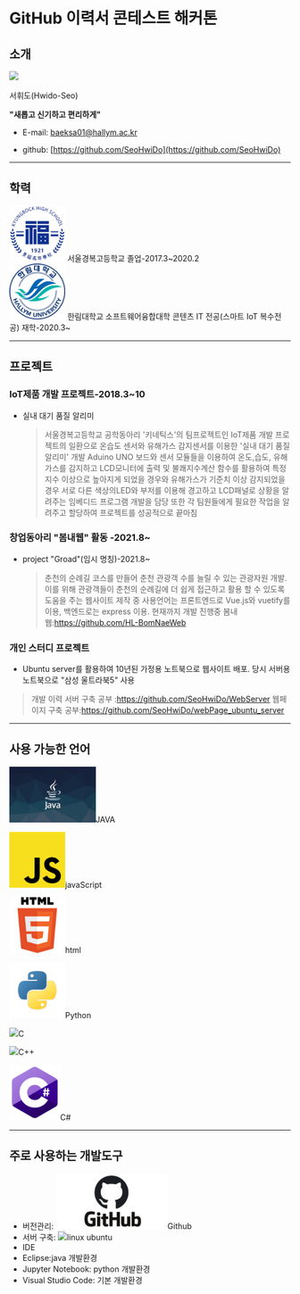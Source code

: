 # GitHub 이력서 콘테스트 해커톤 

## 소개

<img src=photo.png width=500>

서휘도(Hwido-Seo)

**"새롭고 신기하고 편리하게"** 

* E-mail: baeksa01@hallym.ac.kr

* github: [https://github.com/SeoHwiDo](https://github.com/SeoHwiDo)  
*  *  *
## 학력

<img src=kb.png width=100 height=100 /> 서울경복고등학교 졸업-2017.3\~2020.2  
<img src=hr.png width=100 height=100 /> 한림대학교 소프트웨어융합대학 콘텐츠 IT 전공(스마트 IoT 복수전공) 재학-2020.3\~
*  *  *
## 프로젝트
### IoT제품 개발 프로젝트-2018.3~10
* 실내 대기 품질 알리미
  > 서울경복고등학교 공학동아리 '키네틱스'의 팀프로젝트인 IoT제품 개발 프로젝트의 일환으로 온습도 센서와 유해가스 감지센서를 이용한 '실내 대기 품질 알리미' 개발
Aduino UNO 보드와 센서 모듈들을 이용하여 온도,습도, 유해가스를 감지하고 LCD모니터에 출력 및 불쾌지수계산 함수를 활용하여 특정 지수 이상으로 높아지게 되었을 경우와 유해가스가 기준치 이상 감지되었을 경우 서로 다른 색상의LED와 부저를 이용해 경고하고 LCD패널로 상황을 알려주는 임베디드 프로그램 개발을 담당 또한 각 팀원들에게 필요한 작업을 알려주고 할당하여 프로젝트를 성공적으로 끝마침
### 창업동아리 "봄내웹" 활동 -2021.8~
* project "Groad"(임시 명칭)-2021.8~
  >춘천의 순례길 코스를 만들어 춘천 관광객 수를 늘릴 수 있는 관광자원 개발. 이를 위해 관광객들이 춘천의 순례길에 더 쉽게 접근하고 활용 할 수 있도록 도움을 주는 웹사이트 제작 중 사용언어는 프론트엔드로 Vue.js와 vuetify를 이용, 백엔드로는 express 이용. 현재까지 개발 진행중
  >봄내웹:https://github.com/HL-BomNaeWeb
### 개인 스터디 프로젝트
* Ubuntu server를 활용하여 10년된 가정용 노트북으로 웹사이트 배포. 당시 서버용 노트북으로 "삼성 울트라북5" 사용
 >개발 이력
 >서버 구축 공부 :https://github.com/SeoHwiDo/WebServer
 > 웹페이지 구축 공부:https://github.com/SeoHwiDo/webPage_ubuntu_server
  
*  *  *
## 사용 가능한 언어

<img src=JAVA.png height=100>JAVA

<img src=javaScript.png height=100>javaScript

<img src=html.png height=100>html

<img src=python.png height=100>Python

<img src=C.png height=100>C

<img src=C++.png height=100>C++

<img src=Cs.png height=100>C#

*  *  *
## 주로 사용하는 개발도구

* 버전관리: <img src=github.png height=100>Github
* 서버 구축: <img src=ubuntu.png height=100>linux ubuntu
* IDE
 * Eclipse:java 개발환경
 * Jupyter Notebook: python 개발환경
 * Visual Studio Code: 기본 개발환경


